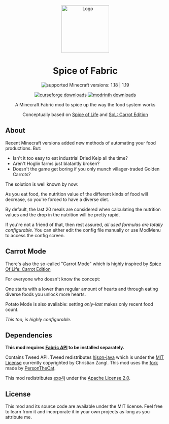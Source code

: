 <!-- modrinth_exclude.start -->

<div align="center">
<img alt="Logo" src="src/main/resources/assets/spiceoffabric/logo_large.png" width="150" height="150" />

# Spice of Fabric

![supported Minecraft versions: 1.18 | 1.19](https://img.shields.io/badge/support%20for%20MC-1.18%20%7C%201.19-%2356AD56?style=for-the-badge)

[![curseforge downloads](http://cf.way2muchnoise.eu/full_318416_downloads.svg?badge_style=flat)](https://minecraft.curseforge.com/projects/spice-of-fabric)
[![modrinth downloads](https://img.shields.io/modrinth/dt/spice-of-fabric?color=30b27b&logo=data%3Aimage%2Fpng%3Bbase64%2CiVBORw0KGgoAAAANSUhEUgAAADAAAAAwCAYAAABXAvmHAAAACXBIWXMAAAAAAAAAAQCEeRdzAAAFjElEQVR4nO2aaYhWVRjH3WpcinS0tHIMW0gM7CmXsLQFCnOBFq0PmS2klpZmSraYYFNEC7SZBYqipfWhSAyKVo0RTC1JCwn6kJW0ueWSWuOo%2Ff%2Bc5zLnPe%2B595773vvOfKgXfjBw733Oc855tvOcadPm%2F1%2F8T96b05a0th6pPyjZEZwDrgXTwDNgEXgDLAWvgLlgAhgCeoB2ra10B9AfPADeBz%2BDv8HxBI6CvWAzeBWMAbWtofhQXeFfwLEUpZM4DNaBKeC0llD%2BbPAS2Jmg1BGwD%2FwGtuskd6fsDr%2F5AowFNdVQvD24AXzjGZw78Af4EMxTJWjn5%2BuEzwUCRoDpYDn4XpV2ZR0AC8CZRSrfCTwE%2FvTY87dgDhhAR86wGHXgNvAROORZkDXgwiKU7yImorjbT9N4NO9K4fuTwM1gvS6IPQZ3e2ge4TXgSdDorA5XbbAUGN8h6wzwPPjLmQR3%2BOJKhU51tpc2u7Ba0QJyTwR3ewJEA%2BiTVdjl4FdLSBOYD06uhvLWuMzc48EuZxKLQn2MQrqDTx0BK0DXCpWiKXYLNTmdBPPCQWt8WsL40AGn64pHH38J%2BmZU%2BgRwHrgLrFQzuDTD9zW64%2FYifkVfSfuwTkpj%2FX5wXeCgzNB9NTy%2BJaa0sBfiO3BVhkn0AZucADIz7aN7pbQ0WEbnChisTh18m%2FgTVMSbkiHT4t3bwT%2FW95tigwgdFKy2Xt4DhgcMwlyxJEHpCE4uU1zH%2B7VgrSWDkxkX9zILNDvbrkrzfHW4Wc4q%2BaApTsiivDXGDEcWF6u8FKd9icmGTWoGkwKEjwQ7UpSnvKfo2BVOYLBaQyRvK%2Bjle5EFFwuxG%2Bm44NQUwSzWNicozkX4WhemohCs4zAEb3B287JK5UVCu4J3EpT%2FCUwEPXMN1DzeAkf%2BnXmEMVzWS2mIdO391gzymDM6pbwz0Rnj8TwTqHW21IXVa4cAOTxHs2RZDJ6ThPCKZ6OdQPFaxRNQgfdLefkbJZspKd8y7F4P3pXmqMcT3JiEb66U0sKS%2BanyaphRAGyM2QHujjfZWObnO16uiXP2wiegQlnnNHoUadIdKhtAV9492UWws%2BGtdsV0L%2Byx8pmQCmXVui5GGdb07A911HdpNteIOaD43v8dDEsYizuw1ZpEfV7lmYHZxPohwZm55exgsDT%2BWO3c9x79Zl6SSeBZOzGntpvA62Cs76UrwH1iTmI8GfWOEUY7vkNKDzxxHBW%2Fs9uw1gnOFzp%2BeVYXkzFtwdM873QGjySsZlboD6NClU%2Bb2SVSWnOwz9PFek6bf1nS24dZeFECckboBNji%2BMwSzow6Qp%2BdBd5OMIeol9MQqDidnFVlXSHKW5OY6ijJXWAE%2BDzFznkCo5P11r99ZQYnuQ28AAZ57biACVAB%2B0jZKMl9UD5noVVryeimSkamxqp0i5hGGM%2FJ1W2rS%2FmhPg52DeptP7FksB35IPgETAKnZ9SBp8N7xITqbKW4%2BNsqLnt0orHnZTHhrnOmwZu%2Fe1hM8cZFYrKc4VuoJCFuY8uG7XI2n9pnVS5QefrhfmdMNgyytd2lvLV4XO16ctGK63jMMeyCuzmmoaJoJfHNXW7p1UXugJj7tSVSnmMYUC7KI5hF2NMewexdspvcL09UUX%2BbLKZQc001X3vdGoQRZbaUZuloN37UkDkcnCIBNbqYk1h%2Fdcz14i%2FJmXckt%2FLWoLxVYS2%2FJcax96ky83VFeZ3EayZ2OgaKSYa3gCfABxogfFmd9wO8vSzuismZCHufrF%2BSktsxNTlOipd7LNgOxigc0aQLME6qccnnTKLoa1beTrbMNatnIheIKcNpFts9zu6rm7gjbHixBGn5i%2B6YydAxeZ06SkyGflZK%2F9WAvvGYmATIViGjT%2Bv%2Bq0HILyQq%2Fed%2F%2FwIQ1cNLieDSBgAAAABJRU5ErkJggg%3D%3D&style=flat-square)](https://modrinth.com/mod/spice-of-fabric)

A Minecraft Fabric mod to spice up the way the food system works

Conceptually based on [Spice of Life](https://github.com/squeek502/SpiceOfLife) and [SoL: Carrot Edition](https://github.com/Cazsius/Spice-of-Life-Carrot-Edition)

</div>

<!-- modrinth_exclude.end -->

## About

Recent Minecraft versions added new methods of automating your food productions. But:

* Isn't it too easy to eat industrial Dried Kelp all the time?
* Aren't Hoglin farms just blatantly broken?
* Doesn't the game get boring if you only munch villager-traded Golden Carrots?

The solution is well known by now:

As you eat food, the nutrition value of the different kinds of food will decrease, so you're forced to have a diverse diet.

By default, the last 20 meals are considered when calculating the nutrition values and the drop in the nutrition will be pretty rapid.

If you're not a friend of that, then rest assured,
_all used formulas are totally configurable._
You can either edit the config file manually or use ModMenu to access the config screen.

## Carrot Mode

There's also the so-called "Carrot Mode" which is highly inspired by [Spice Of Life: Carrot Edition](https://minecraft.curseforge.com/projects/spice-of-life-carrot-edition)

For everyone who doesn't know the concept:

One starts with a lower than regular amount of hearts and through eating diverse foods you unlock more hearts.

Potato Mode is also avaliable: setting _only-last_ makes only recent food count.

_This too, is highly configurable._

## Dependencies

**This mod requires [Fabric API](https://modrinth.com/mod/fabric-api) to be installed separately.**

Contains Tweed API. Tweed redistributes [hjson-java](https://github.com/hjson/hjson-java) which is under the [MIT License](https://github.com/hjson/hjson-java/blob/master/LICENSE) currently copyrighted by Christian Zangl. This mod uses the [fork](https://github.com/PersonTheCat/hjson-java) made by [PersonTheCat](https://github.com/PersonTheCat).

This mod redistributes [exp4j](https://www.objecthunter.net/exp4j/) under the [Apache License 2.0](https://github.com/fasseg/exp4j/blob/master/LICENSE).

## License

This mod and its source code are available under the MIT license.
Feel free to learn from it and incorporate it in your own projects as long as you attribute me.
